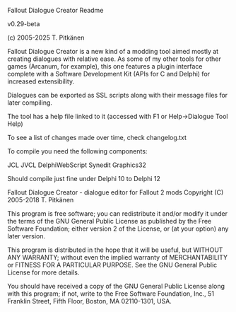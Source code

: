 Fallout Dialogue Creator Readme

v0.29-beta

(c) 2005-2025 T. Pitkänen

Fallout Dialogue Creator is a new kind of a modding tool
aimed mostly at creating dialogues with relative ease.
As some of my other tools for other games (Arcanum, for
example), this one features a plugin interface complete
with a Software Development Kit (APIs for C and Delphi)
for increased extensibility.

Dialogues can be exported as SSL scripts along with their
message files for later compiling.

The tool has a help file linked to it (accessed with 
F1 or Help->Dialogue Tool Help)

To see a list of changes made over time, check changelog.txt

To compile you need the following components:

JCL
JVCL
DelphiWebScript
Synedit
Graphics32

Should compile just fine under Delphi 10 to Delphi 12

Fallout Dialogue Creator - dialogue editor for Fallout 2 mods
Copyright (C) 2005-2018 T. Pitkänen

This program is free software; you can redistribute it and/or
modify it under the terms of the GNU General Public License
as published by the Free Software Foundation; either version 2
of the License, or (at your option) any later version.

This program is distributed in the hope that it will be useful,
but WITHOUT ANY WARRANTY; without even the implied warranty of
MERCHANTABILITY or FITNESS FOR A PARTICULAR PURPOSE.  See the
GNU General Public License for more details.

You should have received a copy of the GNU General Public License
along with this program; if not, write to the Free Software
Foundation, Inc., 51 Franklin Street, Fifth Floor, Boston, MA  02110-1301, USA.

